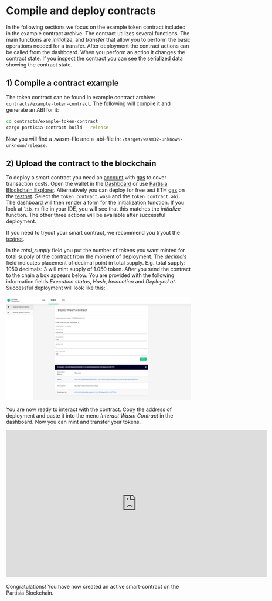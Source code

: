 # Compile and deploy contracts

In the following sections we focus on the example token contract included in the example contract archive.
The contract utilizes several functions. The main functions are *initialize*, and *transfer* that 
allow you to perform the basic operations needed for a transfer.
After deployment the contract actions can be called from the dashboard. When you perform an action it
changes the contract state. If you inspect the contract you can see the serialized data showing
the contract state.

## 1) Compile a contract example

The token contract can be found in example contract archive: `contracts/example-token-contract`.
The following will compile it and generate an ABI for it:

```` bash
cd contracts/example-token-contract
cargo partisia-contract build --release
````

Now you will find a .wasm-file and a .abi-file in: 
`/target/wasm32-unknown-unknown/release`.

## 2) Upload the contract to the blockchain

To deploy a smart contract you need an [account](/docs/pbc-fundamentals/accounts.md) with [gas](/docs/pbc-fundamentals/byoc.md) to cover transaction costs. 
Open the wallet in the [Dashboard](https://dashboard.partisiablockchain.com/wallet/upload_wasm) 
or use [Partisia Blockchain Explorer](https://mpcexplorer.com/deploy-contract). 
Alternatively you can deploy for free test ETH [gas](/docs/pbc-fundamentals/byoc.md) on the [testnet](https://testnet.partisiablockchain.com/). 
Select the `token_contract.wasm` and the `token_contract.abi`. 
The dashboard will then render a form for the initialization function. If you look at `lib.rs` file in your IDE, 
you will see that this matches the *initialize* function. 
The other three actions will be available after successful deployment.

If you need to tryout your smart contract, we recommend you tryout the [testnet](/docs/SmartContracts/testnet.md). 

In the *total_supply* field you put the number of tokens you want minted for total supply of the contract 
from the moment of deployment. 
The *decimals* field indicates placement of decimal point in total supply. 
E.g. total supply: 1050 decimals: 3 will mint supply of 1.050 token. After you send the contract to 
the chain a box appears below. You are provided with the following information fields 
*Execution status*, *Hash*, *Invocation* and *Deployed at*.  
Successful deployment will look like
this:

![deployment](deployment.png)

You are now ready to interact with the contract. Copy the address of deployment and paste it into the menu *Interact Wasm Contract* in the dashboard. Now you can mint and transfer your tokens.

<div class="embed-video-wrapper">
<iframe width="711" height="400" src="https://www.youtube.com/embed/qV2grtWDxUE" title="YouTube video player" frameborder="0" allowfullscreen></iframe>
</div>

Congratulations! You have now created an active smart-contract on the Partisia Blockchain.  
